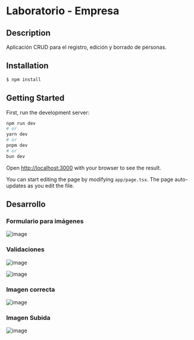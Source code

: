 # Laboratorio - Empresa

## Description

Aplicación CRUD para el registro, edición y borrado de personas.

## Installation

```bash
$ npm install
```

## Getting Started

First, run the development server:

```bash
npm run dev
# or
yarn dev
# or
pnpm dev
# or
bun dev
```

Open [http://localhost:3000](http://localhost:3000) with your browser to see the result.

You can start editing the page by modifying `app/page.tsx`. The page auto-updates as you edit the file.

## Desarrollo

### Formulario para imágenes

![image](https://github.com/user-attachments/assets/8f5441a4-2b27-4430-9509-19f86e29388d)

### Validaciones

![image](https://github.com/user-attachments/assets/8834e9a7-52ea-4aff-9387-d77dcb48a16d)

![image](https://github.com/user-attachments/assets/ab6fa83a-c6c1-4c8d-9601-cf097226ce3e)

### Imagen correcta

![image](https://github.com/user-attachments/assets/af657b01-d404-4065-b0be-9d29ba288784)

### Imagen Subida

![image](https://github.com/user-attachments/assets/61c50116-a332-4d82-8de3-c44c182a3c63)


